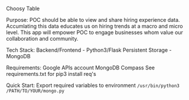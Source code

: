 Choosy Table

Purpose: 
POC should be able to view and share hiring experience data.  Accumlating this data educates us on hiring trends at a macro and micro level.  This app will empower POC to engage businesses whom value our collaboration and community.

Tech Stack:
Backend/Frontend - Python3/Flask
Persistent Storage - MongoDB 

Requirements:
Google APIs account
MongoDB Compass
See requirements.txt for pip3 install req's

Quick Start:
Export required variables to environment
`/usr/bin/python3 /PATH/TO/YOUR/mongo.py`